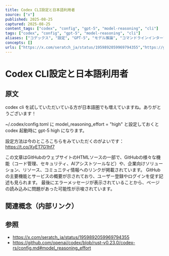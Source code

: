 ```yaml
---
title: Codex CLI設定と日本語利用者
source: ["x"]
published: 2025-08-25
captured: 2025-08-25
content_tags: ["codex", "config", "gpt-5", "model-reasoning", "cli"]
tags: ["codex", "config", "gpt-5", "model-reasoning", "cli"]
aliases: ["コデックス", "設定", "GPT-5", "モデル推論", "コマンドラインインターフェース"]
concepts: []
urls: ["https://x.com/seratch_ja/status/1959892059969794355","https://github.com/openai/codex/blob/rust-v0.23.0/codex-rs/config.md#model_reasoning_effort"]
---
```


# Codex CLI設定と日本語利用者
## 原文
codex cli を試していただいている方が日本語圏でも増えていますね。ありがとうございます！

~/.codex/config.toml に
model_reasoning_effort = "high"
と設定しておくと codex 起動時に gpt-5 high になります。

設定方法は今のところこちらをみていただくのがよいです： https://t.co/XyET7G1hf7

この文章はGitHubのウェブサイトのHTMLソースの一部で、GitHubの様々な機能（コード管理、セキュリティ、AIアシストツールなど）や、企業向けソリューション、リソース、コミュニティ情報へのリンクが掲載されています。  GitHubの主要機能とサービスの概要が示されており、ユーザー登録やログインを促す記述も見られます。  最後にエラーメッセージが表示されていることから、ページの読み込みに問題があった可能性が示唆されています。

## 関連概念（内部リンク）

## 参照
- https://x.com/seratch_ja/status/1959892059969794355
- https://github.com/openai/codex/blob/rust-v0.23.0/codex-rs/config.md#model_reasoning_effort